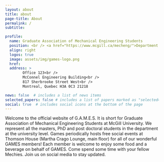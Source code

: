 ```yaml
---
layout: about
title: about
page-title: About
permalink: /
subtitle:

profile:
  name: Graduate Association of Mechanical Engineering Students
  position: <br /> <a href="https://www.mcgill.ca/mecheng/">Department of Mechanical Engineering</a> <br />McGill University
  align: right
  logos: true
  image: assets/img/games-logo.png
  href: 
  address: >
        Office 123<br />
        McConnel Engineering Building<br />
        817 Sherbrooke Street West<br />        
        Montreal, Quebec H3A 0C3 21218    

news: false  # includes a list of news items
selected_papers: false # includes a list of papers marked as "selected={true}"
social: true  # includes social icons at the bottom of the page
---
```


Welcome to the official website of G.A.M.E.S. It is short for Graduate Association of Mechanical Engineering Students at McGill University. We represent all the masters, PhD and post doctoral students in the department at the university level. Games periodically hosts free social events at Thomson House (Martha Crago Lounge, main floor) for all of our wonderful GAMES members! Each member is welcome to enjoy some food and a beverage on behalf of GAMES. Come spend some time with your fellow Mechies. Join us on social media to stay updated.

